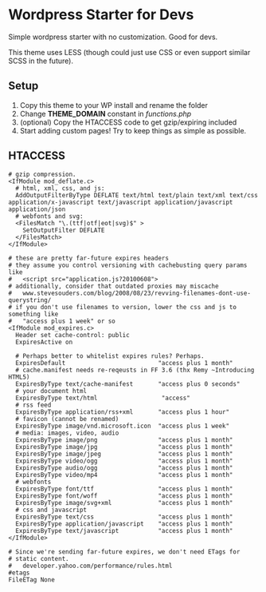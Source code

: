 Wordpress Starter for Devs
==========

Simple wordpress starter with no customization. Good for devs.

This theme uses LESS (though could just use CSS or even support similar SCSS in the future).


## Setup
1. Copy this theme to your WP install and rename the folder
1. Change **THEME_DOMAIN** constant in *functions.php*
1. (optional) Copy the HTACCESS code to get gzip/expiring included
1. Start adding custom pages! Try to keep things as simple as possible.

## HTACCESS
```
# gzip compression.
<IfModule mod_deflate.c>
  # html, xml, css, and js:
  AddOutputFilterByType DEFLATE text/html text/plain text/xml text/css application/x-javascript text/javascript application/javascript application/json
  # webfonts and svg:
  <FilesMatch "\.(ttf|otf|eot|svg)$" >
    SetOutputFilter DEFLATE
  </FilesMatch>
</IfModule>

# these are pretty far-future expires headers
# they assume you control versioning with cachebusting query params like
#   <script src="application.js?20100608">
# additionally, consider that outdated proxies may miscache
#   www.stevesouders.com/blog/2008/08/23/revving-filenames-dont-use-querystring/
# if you don't use filenames to version, lower the css and js to something like
#   "access plus 1 week" or so
<IfModule mod_expires.c>
  Header set cache-control: public
  ExpiresActive on

  # Perhaps better to whitelist expires rules? Perhaps.
  ExpiresDefault                          "access plus 1 month"
  # cache.manifest needs re-reqeusts in FF 3.6 (thx Remy ~Introducing HTML5)
  ExpiresByType text/cache-manifest       "access plus 0 seconds"
  # your document html
  ExpiresByType text/html                  "access"
  # rss feed
  ExpiresByType application/rss+xml       "access plus 1 hour"
  # favicon (cannot be renamed)
  ExpiresByType image/vnd.microsoft.icon  "access plus 1 week"
  # media: images, video, audio
  ExpiresByType image/png                 "access plus 1 month"
  ExpiresByType image/jpg                 "access plus 1 month"
  ExpiresByType image/jpeg                "access plus 1 month"
  ExpiresByType video/ogg                 "access plus 1 month"
  ExpiresByType audio/ogg                 "access plus 1 month"
  ExpiresByType video/mp4                 "access plus 1 month"
  # webfonts
  ExpiresByType font/ttf                  "access plus 1 month"
  ExpiresByType font/woff                 "access plus 1 month"
  ExpiresByType image/svg+xml             "access plus 1 month"
  # css and javascript
  ExpiresByType text/css                  "access plus 1 month"
  ExpiresByType application/javascript    "access plus 1 month"
  ExpiresByType text/javascript           "access plus 1 month"
</IfModule>

# Since we're sending far-future expires, we don't need ETags for
# static content.
#   developer.yahoo.com/performance/rules.html
#etags
FileETag None
```
